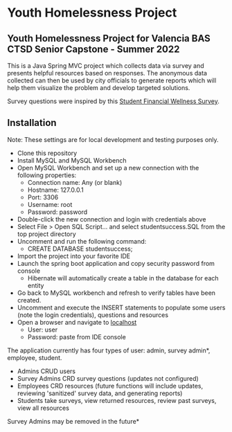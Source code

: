 # Youth Homelessness Project
## Youth Homelessness Project for Valencia BAS CTSD Senior Capstone - Summer 2022

This is a Java Spring MVC project which collects data via survey and presents helpful resources based on responses. The anonymous data collected can then be used by city officials to generate reports which will help them visualize the problem and develop targeted solutions.

Survey questions were inspired by this [Student Financial Wellness Survey](https://valenciacollege.edu/academics/analytics-and-planning/institutional-evaluation/research-and-evaluation/documents/valencia_fall2020-sfws-school-report.pdf).

## Installation
Note: These settings are for local development and testing purposes only.  

- Clone this repository
- Install MySQL and MySQL Workbench
- Open MySQL Workbench and set up a new connection with the following properties:
  - Connection name: Any (or blank)
  - Hostname: 127.0.0.1
  - Port: 3306
  - Username: root
  - Password: password
- Double-click the new connection and login with credentials above
- Select File > Open SQL Script... and select studentsuccess.SQL from the top project directory
- Uncomment and run the following command:
  - CREATE DATABASE studentsuccess;
- Import the project into your favorite IDE
- Launch the spring boot application and copy security password from console
  - Hibernate will automatically create a table in the database for each entity
- Go back to MySQL workbench and refresh to verify tables have been created.
- Uncomment and execute the INSERT statements to populate some users (note the login credentials), questions and resources
- Open a browser and navigate to [localhost](http://localhost:8080/login/)
  - User: user
  - Password: paste from IDE console

The application currently has four types of user: admin, survey admin*, employee, student.
- Admins CRUD users
- Survey Admins CRD survey questions (updates not configured)
- Employees CRD resources (future functions will include updates, reviewing 'sanitized' survey data, and generating reports)
- Students take surveys, view returned resources, review past surveys, view all resources

Survey Admins may be removed in the future*
